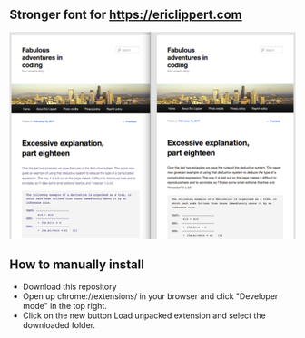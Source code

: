 ## Stronger font for https://ericlippert.com

![](assets/ericlippert.png)

## How to manually install

- Download this repository
- Open up chrome://extensions/ in your browser and click "Developer mode" in the top right.
- Click on the new button Load unpacked extension and select the downloaded folder.